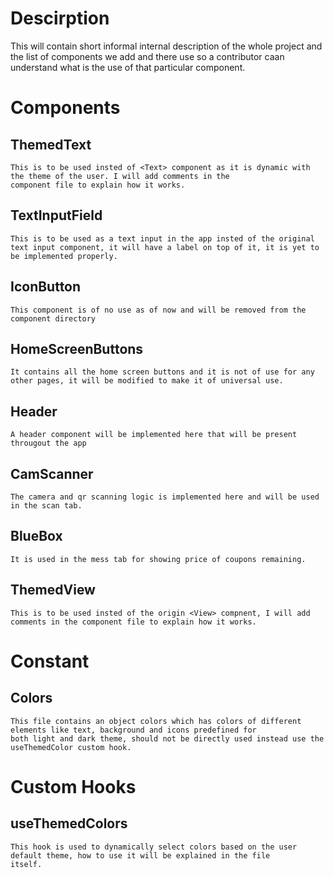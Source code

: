 
# Descirption

This will contain short informal internal description of the whole project and the list of components we add and there use so a contributor caan understand what is the use of that particular component.

# Components

## ThemedText
    This is to be used insted of <Text> component as it is dynamic with the theme of the user. I will add comments in the 
    component file to explain how it works.

## TextInputField
    This is to be used as a text input in the app insted of the original text input component, it will have a label on top of it, it is yet to be implemented properly.

## IconButton
    This component is of no use as of now and will be removed from the component directory

## HomeScreenButtons
    It contains all the home screen buttons and it is not of use for any other pages, it will be modified to make it of universal use.
## Header
    A header component will be implemented here that will be present througout the app

## CamScanner
    The camera and qr scanning logic is implemented here and will be used in the scan tab.

## BlueBox
    It is used in the mess tab for showing price of coupons remaining.

## ThemedView
    This is to be used insted of the origin <View> compnent, I will add comments in the component file to explain how it works.

# Constant

## Colors
    This file contains an object colors which has colors of different elements like text, background and icons predefined for 
    both light and dark theme, should not be directly used instead use the useThemedColor custom hook.

# Custom Hooks

## useThemedColors
    This hook is used to dynamically select colors based on the user default theme, how to use it will be explained in the file 
    itself.